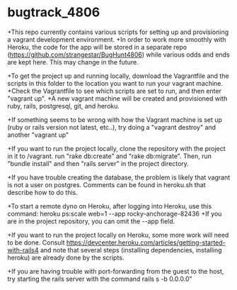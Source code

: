 # bugtrack_4806

+This repo currently contains various scripts for setting up and provisioning a vagrant development environment.
+In order to work more smoothly with Heroku, the code for the app will be stored in a separate repo (https://github.com/strangestar/BugHunt4806) while various odds and ends are kept here. This may change in the future.

+To get the project up and running locally, download the Vagrantfile and the scripts in this folder to the location you want to run your vagrant machine.
+Check the Vagrantfile to see which scripts are set to run, and then enter "vagrant up".
+A new vagrant machine will be created and provisioned with ruby, rails, postgresql, git, and heroku. 

+If something seems to be wrong with how the Vagrant machine is set up (ruby or rails version not latest, etc..), try doing a "vagrant destroy" and another "vagrant up"

+If you want to run the project locally, clone the repository with the project in it to /vagrant. run "rake db:create" and "rake db:migrate". Then, run "bundle install" and then "rails server" in the project directory.

+If you have trouble creating the database, the problem is likely that vagrant is not a user on postgres. Comments can be found in heroku.sh that describe how to do this.

+To start a remote dyno on Heroku, after logging into Heroku, use this command: heroku ps:scale web=1 --app rocky-anchorage-82436
+If you are in the project repository, you can omit the --app field.

+If you want to run the project locally on Heroku, some more work will need to be done. Consult https://devcenter.heroku.com/articles/getting-started-with-rails4 and note that several steps (installing dependencies, installing heroku) are already done by the scripts.

+If you are having trouble with port-forwarding from the guest to the host, try starting the rails server with the command rails s -b 0.0.0.0"

